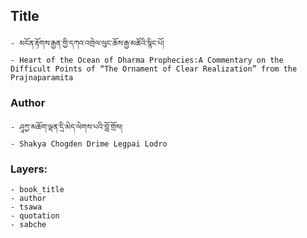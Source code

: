 ## Title
	- མངོན་རྟོགས་རྒྱན་གྱི་དཀའ་འགྲེལ་ལུང་ཆོས་རྒྱ་མཚོའི་སྙིང་པོ།
	- Heart of the Ocean of Dharma Prophecies:A Commentary on the Difficult Points of “The Ornament of Clear Realization” from the Prajnaparamita

### Author
	- ཤཱཀྱ་མཆོག་ལྡན་དྲི་མེད་ལེགས་པའི་བློ་གྲོས།
	- Shakya Chogden Drime Legpai Lodro

### Layers:
	- book_title
	- author
	- tsawa
	- quotation
	- sabche
